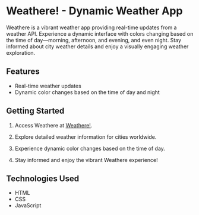 # Weathere! - Dynamic Weather App

Weathere is a vibrant weather app providing real-time updates from a weather API. Experience a dynamic interface with colors changing based on the time of day—morning, afternoon, and evening, and even night. Stay informed about city weather details and enjoy a visually engaging weather exploration.

## Features

- Real-time weather updates
- Dynamic color changes based on the time of day and night

## Getting Started

1. Access Weathere at [Weathere!](https://yosefyan.github.io/weathere).

2. Explore detailed weather information for cities worldwide.

3. Experience dynamic color changes based on the time of day.

4. Stay informed and enjoy the vibrant Weathere experience!

## Technologies Used

- HTML
- CSS
- JavaScript

